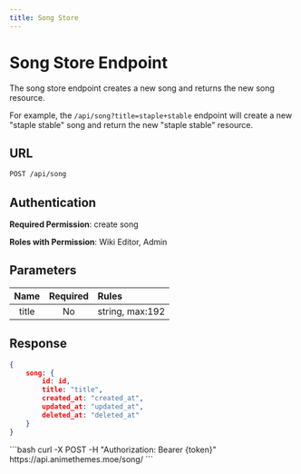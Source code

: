 ```yaml
---
title: Song Store
---
```


<Block>

# Song Store Endpoint

The song store endpoint creates a new song and returns the new song resource.

For example, the `/api/song?title=staple+stable` endpoint will create a new "staple stable" song and return the new "staple stable" resource.

## URL

```sh
POST /api/song
```

## Authentication

**Required Permission**: create song

**Roles with Permission**: Wiki Editor, Admin

## Parameters

| Name     | Required | Rules                               |
| :------: | :------: | :---------------------------------- |
| title    | No       | string, max:192                     |

## Response

```json
{
    song: {
        id: id,
        title: "title",
        created_at: "created_at",
        updated_at: "updated_at",
        deleted_at: "deleted_at"
    }
}
```

<Example>

<CURL>
```bash
curl -X POST -H "Authorization: Bearer {token}" https://api.animethemes.moe/song/
```
</CURL>

</Example>

</Block>